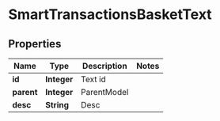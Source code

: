 
# SmartTransactionsBasketText

## Properties
Name | Type | Description | Notes
------------ | ------------- | ------------- | -------------
**id** | **Integer** | Text id | 
**parent** | **Integer** | ParentModel | 
**desc** | **String** | Desc | 



